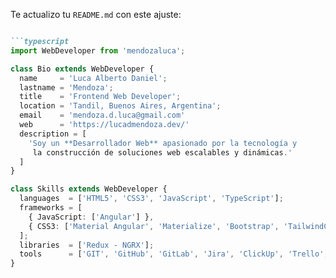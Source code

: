
Te actualizo tu `README.md` con este ajuste:  

```md

```typescript
import WebDeveloper from 'mendozaluca';

class Bio extends WebDeveloper {
  name     = 'Luca Alberto Daniel';
  lastname = 'Mendoza';
  title    = 'Frontend Web Developer';
  location = 'Tandil, Buenos Aires, Argentina';
  email    = 'mendoza.d.luca@gmail.com'
  web      = 'https://lucadmendoza.dev/'
  description = [
    'Soy un **Desarrollador Web** apasionado por la tecnología y
     la construcción de soluciones web escalables y dinámicas.'
  ]
}

class Skills extends WebDeveloper {
  languages  = ['HTML5', 'CSS3', 'JavaScript', 'TypeScript'];
  frameworks = [
    { JavaScript: ['Angular'] },
    { CSS3: ['Material Angular', 'Materialize', 'Bootstrap', 'TailwindCSS'] }
  ];
  libraries  = ['Redux - NGRX'];
  tools      = ['GIT', 'GitHub', 'GitLab', 'Jira', 'ClickUp', 'Trello', 'Postman', 'MongoDB Compass'];
}
